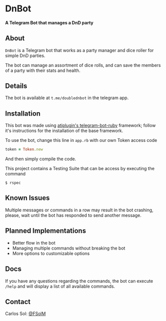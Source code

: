 # DnBot

#### A Telegram Bot that manages a DnD party

## About

`DnBot` is a Telegram bot that works as a party manager and dice roller for simple DnD parties.

The bot can manage an assortment of dice rolls, and can save the members of a party with their stats and health.

## Details

The bot is available at `t.me/doublednbot` in the telegram app.

## Installation

This bot was made using [atiplugin's telegram-bot-ruby](https://github.com/atipugin/telegram-bot-ruby) framework; follow it's instructions for the installation of the base framework.

To use the bot, change this line in `app.rb` with our own Token access code

```ruby
token = Token.new
```

And then simply compile the code.

This project contains a Testing Suite that can be access by executing the command

```
$ rspec
```

## Known Issues

Multiple messages or commands in a row may result in the bot crashing, please, wait until the bot has responded to send another message.

## Planned Implementations

- Better flow in the bot
- Managing multiple commands without breaking the bot
- More options to customizable options

## Docs

If you have any questions regarding the commands, the bot can execute `/help` and will display a list of all available commands.

## Contact

Carlos Sol: [@FSolM](https://github.com/FSolM)
